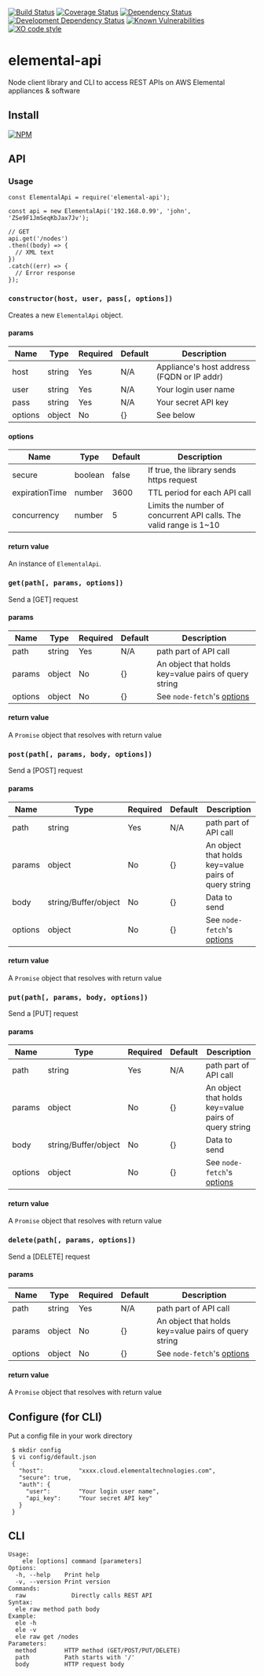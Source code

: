 [![Build Status](https://travis-ci.org/kuu/elemental-api.svg?branch=master)](https://travis-ci.org/kuu/elemental-api)
[![Coverage Status](https://coveralls.io/repos/github/kuu/elemental-api/badge.svg?branch=master)](https://coveralls.io/github/kuu/elemental-api?branch=master)
[![Dependency Status](https://david-dm.org/kuu/elemental-api.svg)](https://david-dm.org/kuu/elemental-api)
[![Development Dependency Status](https://david-dm.org/kuu/elemental-api/dev-status.svg)](https://david-dm.org/kuu/elemental-api#info=devDependencies)
[![Known Vulnerabilities](https://snyk.io/test/github/kuu/elemental-api/badge.svg)](https://snyk.io/test/github/kuu/elemental-api)
[![XO code style](https://img.shields.io/badge/code_style-XO-5ed9c7.svg)](https://github.com/sindresorhus/xo)

# elemental-api
Node client library and CLI to access REST APIs on AWS Elemental appliances & software

## Install
[![NPM](https://nodei.co/npm/elemental-api.png?mini=true)](https://nodei.co/npm/elemental-api/)

## API

### Usage
```
const ElementalApi = require('elemental-api');

const api = new ElementalApi('192.168.0.99', 'john', 'ZSe9F1JmSeqKbJax7Jv');

// GET
api.get('/nodes')
.then((body) => {
  // XML text
})
.catch((err) => {
  // Error response
});
```

### `constructor(host, user, pass[, options])`
Creates a new `ElementalApi` object.

#### params
| Name    | Type   | Required | Default | Description   |
| ------- | ------ | -------- | ------- | ------------- |
| host    | string | Yes      | N/A     | Appliance's host address (FQDN or IP addr) |
| user    | string | Yes      | N/A     | Your login user name |
| pass    | string | Yes      | N/A     | Your secret API key |
| options | object | No       | {}      | See below |

#### options
| Name           | Type    | Default | Description                       |
| -------------- | ------- | ------- | --------------------------------- |
| secure         | boolean | false   | If true, the library sends https request |
| expirationTime | number  | 3600    | TTL period for each API call  |
| concurrency    | number  | 5       | Limits the number of concurrent API calls. The valid range is 1~10 |

#### return value
An instance of `ElementalApi`.

### `get(path[, params, options])`
Send a [GET] request

#### params
| Name    | Type   | Required | Default | Description   |
| ------- | ------ | -------- | ------- | ------------- |
| path    | string | Yes      | N/A     | path part of API call  |
| params  | object | No       | {}      | An object that holds key=value pairs of query string |
| options | object | No       | {}      | See `node-fetch`'s [options](https://www.npmjs.com/package/node-fetch#options) |

#### return value
A `Promise` object that resolves with return value

### `post(path[, params, body, options])`
Send a [POST] request

#### params
| Name    | Type   | Required | Default | Description   |
| ------- | ------ | -------- | ------- | ------------- |
| path    | string | Yes      | N/A     | path part of API call  |
| params  | object | No       | {}      | An object that holds key=value pairs of query string |
| body    | string/Buffer/object | No       | {}      | Data to send |
| options | object | No       | {}      | See `node-fetch`'s [options](https://www.npmjs.com/package/node-fetch#options) |

#### return value
A `Promise` object that resolves with return value

### `put(path[, params, body, options])`
Send a [PUT] request

#### params
| Name    | Type   | Required | Default | Description   |
| ------- | ------ | -------- | ------- | ------------- |
| path    | string | Yes      | N/A     | path part of API call  |
| params  | object | No       | {}      | An object that holds key=value pairs of query string |
| body    | string/Buffer/object | No       | {}      | Data to send |
| options | object | No       | {}      | See `node-fetch`'s [options](https://www.npmjs.com/package/node-fetch#options) |

#### return value
A `Promise` object that resolves with return value

### `delete(path[, params, options])`
Send a [DELETE] request

#### params
| Name    | Type   | Required | Default | Description   |
| ------- | ------ | -------- | ------- | ------------- |
| path    | string | Yes      | N/A     | path part of API call  |
| params  | object | No       | {}      | An object that holds key=value pairs of query string |
| options | object | No       | {}      | See `node-fetch`'s [options](https://www.npmjs.com/package/node-fetch#options) |

#### return value
A `Promise` object that resolves with return value


## Configure (for CLI)
Put a config file in your work directory

```
 $ mkdir config
 $ vi config/default.json
 {
   "host":          "xxxx.cloud.elementaltechnologies.com",
   "secure": true,
   "auth": {
     "user":        "Your login user name",
     "api_key":     "Your secret API key"
   }
 }
```

## CLI
```
Usage:
    ele [options] command [parameters]
Options:
  -h, --help    Print help
  -v, --version Print version
Commands:
  raw             Directly calls REST API
Syntax:
  ele raw method path body
Example:
  ele -h
  ele -v
  ele raw get /nodes
Parameters:
  method        HTTP method (GET/POST/PUT/DELETE)
  path          Path starts with '/'
  body          HTTP request body
```

